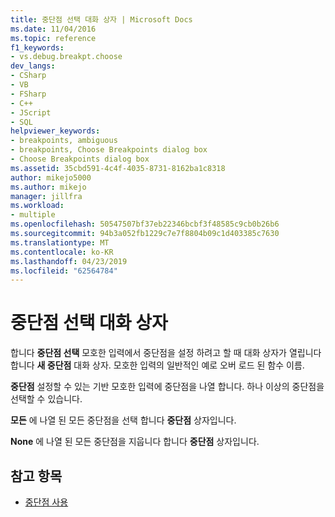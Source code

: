```yaml
---
title: 중단점 선택 대화 상자 | Microsoft Docs
ms.date: 11/04/2016
ms.topic: reference
f1_keywords:
- vs.debug.breakpt.choose
dev_langs:
- CSharp
- VB
- FSharp
- C++
- JScript
- SQL
helpviewer_keywords:
- breakpoints, ambiguous
- breakpoints, Choose Breakpoints dialog box
- Choose Breakpoints dialog box
ms.assetid: 35cbd591-4c4f-4035-8731-8162ba1c8318
author: mikejo5000
ms.author: mikejo
manager: jillfra
ms.workload:
- multiple
ms.openlocfilehash: 50547507bf37eb22346bcbf3f48585c9cb0b26b6
ms.sourcegitcommit: 94b3a052fb1229c7e7f8804b09c1d403385c7630
ms.translationtype: MT
ms.contentlocale: ko-KR
ms.lasthandoff: 04/23/2019
ms.locfileid: "62564784"
---
```

# <a name="choose-breakpoints-dialog-box"></a>중단점 선택 대화 상자
합니다 **중단점 선택** 모호한 입력에서 중단점을 설정 하려고 할 때 대화 상자가 열립니다 합니다 **새 중단점** 대화 상자. 모호한 입력의 일반적인 예로 오버 로드 된 함수 이름.

 **중단점** 설정할 수 있는 기반 모호한 입력에 중단점을 나열 합니다. 하나 이상의 중단점을 선택할 수 있습니다.

 **모든** 에 나열 된 모든 중단점을 선택 합니다 **중단점** 상자입니다.

 **None** 에 나열 된 모든 중단점을 지웁니다 합니다 **중단점** 상자입니다.

## <a name="see-also"></a>참고 항목

- [중단점 사용](../debugger/using-breakpoints.md)